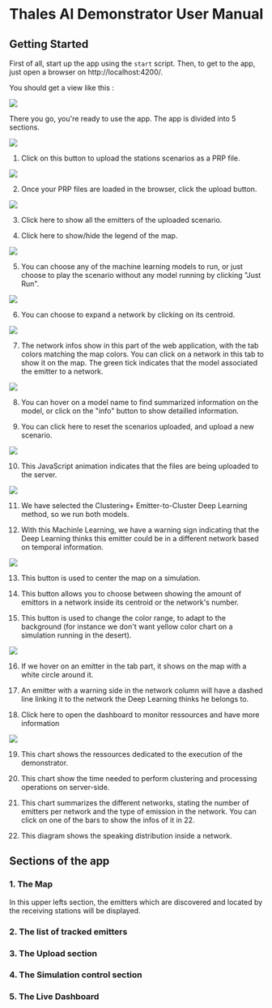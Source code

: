 # Thales AI Demonstrator User Manual

## Getting Started

First of all, start up the app using the `start` script. Then, to get to the app, just open a browser on http://localhost:4200/.

You should get a view like this :

<img src="./assets/welcome_screen.png" />

There you go, you're ready to use the app. The app is divided into 5 sections.

<img src="./assets/Capture1.png" />

1. Click on this button to upload the stations scenarios as a PRP file.

<img src="./assets/Capture2.png" />

2. Once your PRP files are loaded in the browser, click the upload button.

<img src="./assets/Capture3.png" />

3. Click here to show all the emitters of the uploaded scenario.

4. Click here to show/hide the legend of the map.

<img src="./assets/Capture4.png" />

5. You can choose any of the machine learning models to run, or just choose to play the scenario without any model running by clicking "Just Run".

<img src="./assets/Capture6.png" />

6. You can choose to expand a network by clicking on its centroid.

<img src="./assets/Capture7.png" />

7. The network infos show in this part of the web application, with the tab colors matching the map colors. You can click on a network in this tab to show it on the map. The green tick indicates that the model associated the emitter to a network.

<img src="./assets/Capture8.png" />

8. You can hover on a model name to find summarized information on the model, or click on the "info" button to show detailled information.

9. You can click here to reset the scenarios uploaded, and upload a new scenario.

<img src="./assets/Capture9.png" />

10. This JavaScript animation indicates that the files are being uploaded to the server.

<img src="./assets/Capture10.png" />

11. We have selected the Clustering+ Emitter-to-Cluster Deep Learning method, so we  run both models.

12. With this Machinle Learning, we have a warning sign indicating that the Deep Learning thinks this emitter could be in a different network based on temporal information.

<img src="./assets/Capture11.png" />

13. This button is used to center the map on a simulation.

14. This button allows you to choose between showing the amount of emittors in a network inside its centroid or the network's number.

15. This button is used to change the color range, to adapt to the background (for instance we don't want yellow color chart on a simulation running in the desert).

<img src="./assets/Capture12.png" />

16. If we hover on an emitter in the tab part, it shows on the map with a white circle around it.

17. An emitter with a warning side in the network column will have a dashed line linking it to the network the Deep Learning thinks he belongs to.

18. Click here to open the dashboard to monitor ressources and have more information

<img src="./assets/Capture13.png" />

19. This chart shows the ressources dedicated to the execution of the demonstrator.

20. This chart show the time needed to perform clustering and processing operations on server-side.

21. This chart summarizes the different networks, stating the number of emitters per network and the type of emission in the network. You can click on one of the bars to show the infos of it in 22. 

22. This diagram shows the speaking distribution inside a network. 

## Sections of the app

### 1. The Map

In this upper lefts section, the emitters which are discovered and located by the receiving stations will be displayed.
 


### 2. The list of tracked emitters


### 3. The Upload section


### 4. The Simulation control section


### 5. The Live Dashboard




